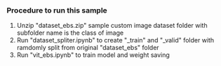### Procedure to run this sample <br/>
1. Unzip "dataset_ebs.zip" sample custom image dataset folder with subfolder name is the class of image <br/>
2. Run "dataset_spliter.ipynb" to create "_train" and "_valid" folder with ramdomly split from original "dataset_ebs" folder<br/>
3. Run "vit_ebs.ipynb" to train model and weight saving <br/>
